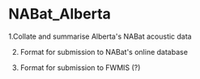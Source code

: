 # NABat_Alberta
1.Collate and summarise Alberta's NABat acoustic data

2. Format for submission to NABat's online database

3. Format for submission to FWMIS (?)
